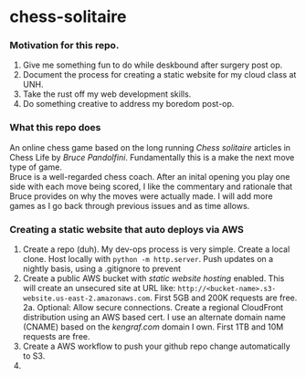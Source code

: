 # chess-solitaire
### Motivation for this repo.
1. Give me something fun to do while deskbound after surgery post op.
2. Document the process for creating a static website for my cloud class at UNH.
3. Take the rust off my web development skills.
4. Do something creative to address my boredom post-op.

### What this repo does
An online chess game based on the long running _Chess solitaire_ articles in Chess Life by _Bruce Pandolfini_. Fundamentally this is a make the next move type of game.  
Bruce is a well-regarded chess coach. After an inital opening you play one side with each move being scored, I like the commentary and rationale that Bruce provides on why the moves were actually made.
I will add more games as I go back through previous issues and as time allows.

### Creating a static website that auto deploys via AWS
1. Create a repo (duh).  My dev-ops process is very simple. Create a local clone.  Host locally with ```python -m http.server```.  Push updates on a nightly basis, using a .gitignore to prevent 
2. Create a public AWS bucket with _static website hosting_ enabled.  This will create an unsecured site at URL like: ```http://<bucket-name>.s3-website.us-east-2.amazonaws.com```.  First 5GB and 200K requests are free.
2a. Optional: Allow secure connections. Create a regional CloudFront distribution using an AWS based cert. I use an alternate domain name (CNAME) based on the _kengraf.com_ domain I own. First 1TB and 10M requests are free.
3. Create a AWS workflow to push your github repo change automatically to S3.
4. 
